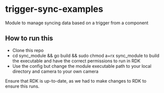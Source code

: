 # trigger-sync-examples
Module to manage syncing data based on a trigger from a component

## How to run this
- Clone this repo
- cd sync_module && go build && sudo chmod a+rx sync_module to build the executable and have the correct permissions to run in RDK
- Use the config but change the module executable path to your local directory and camera to your own camera

Ensure that RDK is up-to-date, as we had to make changes to RDK to ensure this runs.
